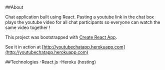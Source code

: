 ##About

Chat application built using React. Pasting a youtube link in the chat box plays the youtube video for all chat participants so everyone can watch the same video together !

This project was bootstrapped with [Create React App](https://github.com/facebookincubator/create-react-app).

See it in action at [http://youtubechatapp.herokuapp.com](http://youtubechatapp.herokuapp.com)

##Technologies
-React.js
-Heroku (hosting)
